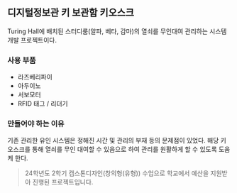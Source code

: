 ## 디지털정보관 키 보관함 키오스크
Turing Hall에 배치된 스터디룸(알파, 베타, 감마)의 열쇠를 무인대여 관리하는 시스템 개발 프로젝트이다.

### 사용 부품
- 라즈베리파이
- 아두이노
- 서보모터
- RFID 태그 / 리더기

### 만들어야 하는 이유
기존 관리한 유인 시스템은 정해진 시간 및 관리의 부재 등의 문제점이 있었다.
해당 키오스크를 통해 열쇠를 무인 대여할 수 있음으로 하여 관리를 원활하게 할 수 있도록 도움케 한다.

> 24학년도 2학기 캡스톤디자인(창의형(유형)) 수업으로 학교에서 예산을 지원받아 진행된 프로젝트입니다.